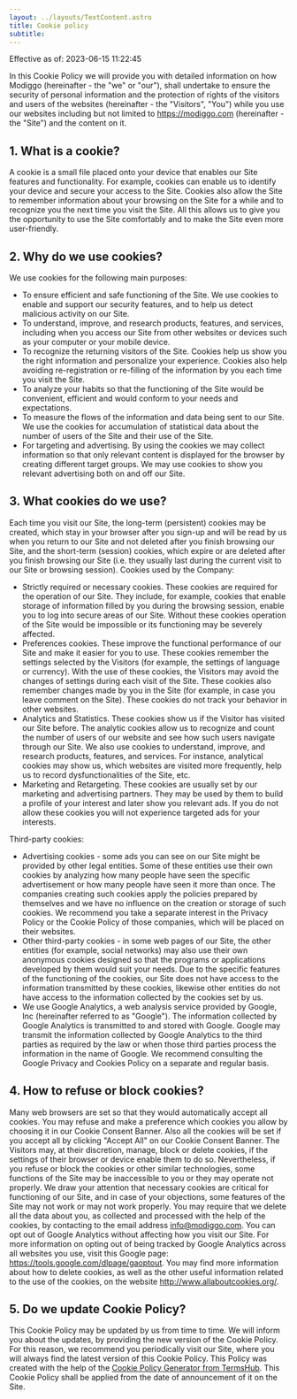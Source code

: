 ```yaml
---
layout: ../layouts/TextContent.astro
title: Cookie policy
subtitle:
---
```


Effective as of: 2023-06-15 11:22:45

In this Cookie Policy we will provide you with detailed information on how Modiggo (hereinafter - the "we" or "our"), shall undertake to ensure the security of personal information and the protection of rights of the visitors and users of the websites (hereinafter - the "Visitors", "You") while you use our websites including but not limited to https://modiggo.com (hereinafter - the "Site") and the content on it.

## 1. What is a cookie?
A cookie is a small file placed onto your device that enables our Site features and functionality. For example, cookies can enable us to identify your device and secure your access to the Site. Cookies also allow the Site to remember information about your browsing on the Site for a while and to recognize you the next time you visit the Site. All this allows us to give you the opportunity to use the Site comfortably and to make the Site even more user-friendly.


## 2. Why do we use cookies?
We use cookies for the following main purposes:

 - To ensure efficient and safe functioning of the Site. We use cookies to enable and support our security features, and to help us detect malicious activity on our Site.
 - To understand, improve, and research products, features, and services, including when you access our Site from other websites or devices such as your computer or your mobile device.
 - To recognize the returning visitors of the Site. Cookies help us show you the right information and personalize your experience. Cookies also help avoiding re-registration or re-filling of the information by you each time you visit the Site.
 - To analyze your habits so that the functioning of the Site would be convenient, efficient and would conform to your needs and expectations.
 - To measure the flows of the information and data being sent to our Site. We use the cookies for accumulation of statistical data about the number of users of the Site and their use of the Site.
 - For targeting and advertising. By using the cookies we may collect information so that only relevant content is displayed for the browser by creating different target groups. We may use cookies to show you relevant advertising both on and off our Site.



## 3. What cookies do we use?
Each time you visit our Site, the long-term (persistent) cookies may be created, which stay in your browser after you sign-up and will be read by us when you return to our Site and not deleted after you finish browsing our Site, and the short-term (session) cookies, which expire or are deleted after you finish browsing our Site (i.e. they usually last during the current visit to our Site or browsing session).
Cookies used by the Company:

 - Strictly required or necessary cookies. These cookies are required for the operation of our Site. They include, for example, cookies that enable storage of information filled by you during the browsing session, enable you to log into secure areas of our Site. Without these cookies operation of the Site would be impossible or its functioning may be severely affected.
 - Preferences cookies. These improve the functional performance of our Site and make it easier for you to use. These cookies remember the settings selected by the Visitors (for example, the settings of language or currency). With the use of these cookies, the Visitors may avoid the changes of settings during each visit of the Site. These cookies also remember changes made by you in the Site (for example, in case you leave comment on the Site). These cookies do not track your behavior in other websites.
 - Analytics and Statistics. These cookies show us if the Visitor has visited our Site before. The analytic cookies allow us to recognize and count the number of users of our website and see how such users navigate through our Site. We also use cookies to understand, improve, and research products, features, and services. For instance, analytical cookies may show us, which websites are visited more frequently, help us to record dysfunctionalities of the Site, etc.
 - Marketing and Retargeting. These cookies are usually set by our marketing and advertising partners. They may be used by them to build a profile of your interest and later show you relevant ads. If you do not allow these cookies you will not experience targeted ads for your interests.

Third-party cookies:

 - Advertising cookies - some ads you can see on our Site might be provided by other legal entities. Some of these entities use their own cookies by analyzing how many people have seen the specific advertisement or how many people have seen it more than once. The companies creating such cookies apply the policies prepared by themselves and we have no influence on the creation or storage of such cookies. We recommend you take a separate interest in the Privacy Policy or the Cookie Policy of those companies, which will be placed on their websites.
 - Other third-party cookies - in some web pages of our Site, the other entities (for example, social networks) may also use their own anonymous cookies designed so that the programs or applications developed by them would suit your needs. Due to the specific features of the functioning of the cookies, our Site does not have access to the information transmitted by these cookies, likewise other entities do not have access to the information collected by the cookies set by us.
 - We use Google Analytics, a web analysis service provided by Google, Inc (hereinafter referred to as "Google"). The information collected by Google Analytics is transmitted to and stored with Google. Google may transmit the information collected by Google Analytics to the third parties as required by the law or when those third parties process the information in the name of Google. We recommend consulting the Google Privacy and Cookies Policy on a separate and regular basis.



## 4. How to refuse or block cookies?
Many web browsers are set so that they would automatically accept all cookies.
You may refuse and make a preference which cookies you allow by choosing it in our Cookie Consent Banner. Also all the cookies will be set if you accept all by clicking "Accept All" on our Cookie Consent Banner.
The Visitors may, at their discretion, manage, block or delete cookies, if the settings of their browser or device enable them to do so. Nevertheless, if you refuse or block the cookies or other similar technologies, some functions of the Site may be inaccessible to you or they may operate not properly.
We draw your attention that necessary cookies are critical for functioning of our Site, and in case of your objections, some features of the Site may not work or may not work properly.
You may require that we delete all the data about you, as collected and processed with the help of the cookies, by contacting to the email address info@modiggo.com.
You can opt out of Google Analytics without affecting how you visit our Site. For more information on opting out of being tracked by Google Analytics across all websites you use, visit this Google page: https://tools.google.com/dlpage/gaoptout.
You may find more information about how to delete cookies, as well as the other useful information related to the use of the cookies, on the website http://www.allaboutcookies.org/.


## 5. Do we update Cookie Policy?
This Cookie Policy may be updated by us from time to time. We will inform you about the updates, by providing the new version of the Cookie Policy. For this reason, we recommend you periodically visit our Site, where you will always find the latest version of this Cookie Policy. This Policy was created with the help of the [Cookie Policy Generator from TermsHub](https://termshub.io/cookie-policy?utm_source=referral&utm_medium=generated_documents&utm_campaign=referral_documents&utm_content=cp_th_text).
This Cookie Policy shall be applied from the date of announcement of it on the Site.